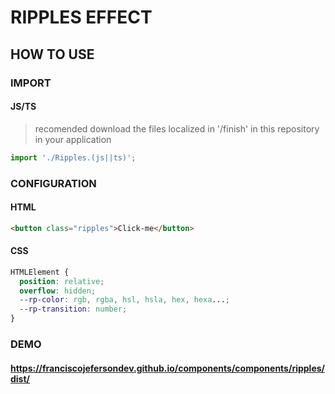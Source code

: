 # RIPPLES EFFECT

## HOW TO USE

### IMPORT

#### JS/TS

> recomended download the files localized in '/finish' in this repository in your application

```javascript
import './Ripples.(js||ts)';
```

### CONFIGURATION

#### HTML

```html
<button class="ripples">Click-me</button>
```

#### CSS

```css
HTMLElement {
  position: relative;
  overflow: hidden;
  --rp-color: rgb, rgba, hsl, hsla, hex, hexa...;
  --rp-transition: number;
}
```

### DEMO

#### <https://franciscojefersondev.github.io/components/components/ripples/dist/>
